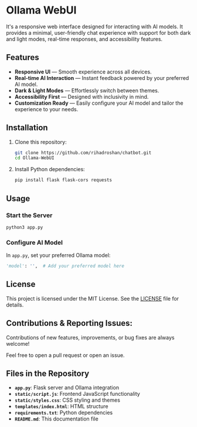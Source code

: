 # Ollama WebUI
It's a responsive web interface designed for interacting with AI models. It provides a minimal, user-friendly chat experience with support for both dark and light modes, real-time responses, and accessibility features.

## Features
- **Responsive UI** — Smooth experience across all devices.
- **Real-time AI Interaction** — Instant feedback powered by your preferred AI model.
- **Dark & Light Modes** — Effortlessly switch between themes.
- **Accessibility First** — Designed with inclusivity in mind.
- **Customization Ready** — Easily configure your AI model and tailor the experience to your needs.

## **Installation**
1. Clone this repository:
   ```bash
   git clone https://github.com/rihadroshan/chatbot.git
   cd Ollama-WebUI
   ```

2. Install Python dependencies:
   ```bash
   pip install flask flask-cors requests
   ```

## **Usage**
### Start the Server
```bash
python3 app.py
```

### Configure AI Model
In `app.py`, set your preferred Ollama model:
```python
'model': '',  # Add your preferred model here
```

## **License**
This project is licensed under the MIT License. See the [LICENSE](LICENSE) file for details.

## **Contributions & Reporting Issues:**

Contributions of new features, improvements, or bug fixes are always welcome!

Feel free to open a pull request or open an issue.

## **Files in the Repository**
- **`app.py`**: Flask server and Ollama integration
- **`static/script.js`**: Frontend JavaScript functionality
- **`static/styles.css`**: CSS styling and themes
- **`templates/index.html`**: HTML structure
- **`requirements.txt`**: Python dependencies
- **`README.md`**: This documentation file
